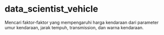 # data_scientist_vehicle
Mencari faktor-faktor yang mempengaruhi harga kendaraan dari parameter umur kendaraan, jarak tempuh, transmission, dan warna kendaraan.
